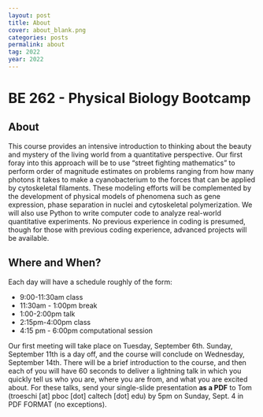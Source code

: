 ```yaml
---
layout: post
title: About
cover: about_blank.png
categories: posts
permalink: about
tag: 2022
year: 2022
---
```

# BE 262 - Physical Biology Bootcamp

## About
This course provides an intensive introduction to thinking about the beauty and mystery of the living world from a quantitative perspective. Our first foray into this approach will be to use “street fighting mathematics” to perform order of magnitude estimates on problems ranging from how many photons it takes to make a cyanobacterium to the forces that can be applied by cytoskeletal filaments. These modeling efforts will be complemented by the development of physical models of phenomena such as gene expression, phase separation in nuclei and cytoskeletal polymerization. We will also use Python to write computer code to analyze real-world quantitative experiments. No previous experience in coding is presumed, though for those with previous coding experience, advanced projects will be available.

## Where and When?
Each day will have a schedule roughly of the form:

- 9:00-11:30am class
- 11:30am - 1:00pm break
- 1:00-2:00pm talk
- 2:15pm-4:00pm class
- 4:15 pm - 6:00pm computational session

Our first meeting will take place on Tuesday, September 6th.
Sunday, September 11th is a day off, and the course will conclude on Wednesday,
September 14th. There will be a brief introduction to the course, and then each
of you will have 60 seconds to deliver a lightning talk in which you quickly
tell us who you are, where you are from, and what you are excited about. For
these talks, send your single-slide presentation **as a PDF** to Tom (troeschi
[at] pboc [dot] caltech [dot] edu) by 5pm on Sunday, Sept. 4 in PDF FORMAT (no
exceptions).  

